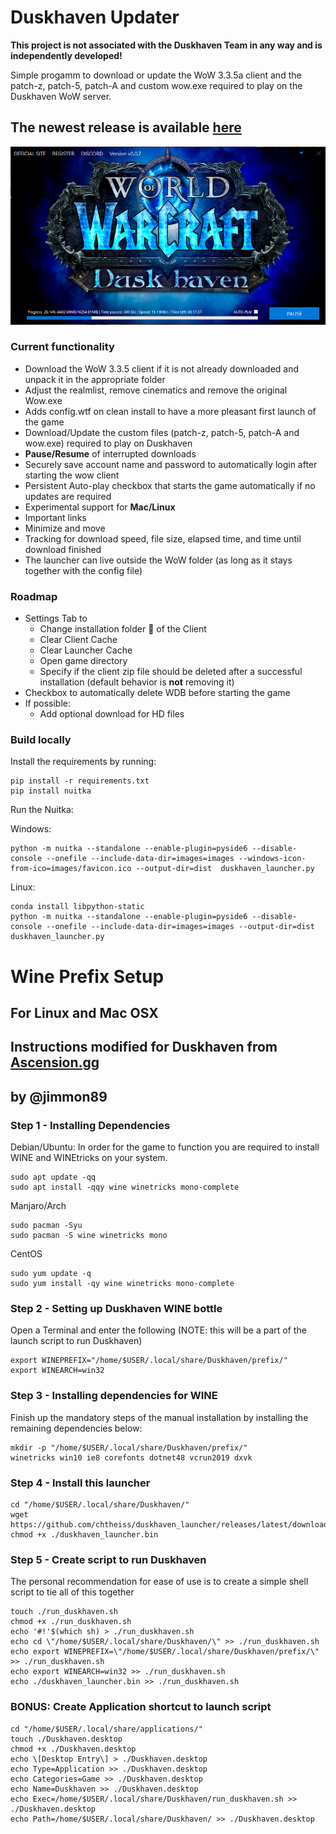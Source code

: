# Duskhaven Updater

**This project is not associated with the Duskhaven Team in any way and is independently developed!**

Simple progamm to download or update the WoW 3.3.5a client and the patch-z, patch-5, patch-A and custom wow.exe required to play on the Duskhaven WoW server.

## **The newest release is available [here](https://github.com/chtheiss/duskhaven_launcher/releases/latest/)**

<p align="center">
    <img src="https://github.com/chtheiss/duskhaven_launcher/blob/main/readme-images/launcher.png" />
</p>

### Current functionality

- Download the WoW 3.3.5 client if it is not already downloaded and unpack it in the appropriate folder
- Adjust the realmlist, remove cinematics and remove the original Wow.exe
- Adds config.wtf on clean install to have a more pleasant first launch of the game
- Download/Update the custom files (patch-z, patch-5, patch-A and wow.exe) required to play on Duskhaven
- **Pause/Resume** of interrupted downloads
- Securely save account name and password to automatically login after starting the wow client
- Persistent Auto-play checkbox that starts the game automatically if no updates are required
- Experimental support for **Mac/Linux**
- Important links
- Minimize and move
- Tracking for download speed, file size, elapsed time, and time until download finished
- The launcher can live outside the WoW folder (as long as it stays together with the config file)

### Roadmap

- Settings Tab to
  - Change installation folder 📂 of the Client
  - Clear Client Cache
  - Clear Launcher Cache
  - Open game directory
  - Specify if the client zip file should be deleted after a successful installation (default behavior is **not** removing it)
- Checkbox to automatically delete WDB before starting the game
- If possible:
  - Add optional download for HD files

### Build locally

Install the requirements by running:

```
pip install -r requirements.txt
pip install nuitka
```

Run the Nuitka:

Windows:

```
python -m nuitka --standalone --enable-plugin=pyside6 --disable-console --onefile --include-data-dir=images=images --windows-icon-from-ico=images/favicon.ico --output-dir=dist  duskhaven_launcher.py
```

Linux:

```
conda install libpython-static
python -m nuitka --standalone --enable-plugin=pyside6 --disable-console --onefile --include-data-dir=images=images --output-dir=dist  duskhaven_launcher.py
```

# Wine Prefix Setup

## **For Linux and Mac OSX**

## Instructions modified for Duskhaven from [Ascension.gg](https://ascension.gg/download/unix)

## by @jimmon89

### **Step 1 - Installing Dependencies**

Debian/Ubuntu:
In order for the game to function you are required to install WINE and WINEtricks on your system.

```
sudo apt update -qq
sudo apt install -qqy wine winetricks mono-complete
```

Manjaro/Arch

```
sudo pacman -Syu
sudo pacman -S wine winetricks mono
```

CentOS

```
sudo yum update -q
sudo yum install -qy wine winetricks mono-complete
```

### **Step 2 - Setting up Duskhaven WINE bottle**

Open a Terminal and enter the following
(NOTE: this will be a part of the launch script to run Duskhaven)

```
export WINEPREFIX="/home/$USER/.local/share/Duskhaven/prefix/"
export WINEARCH=win32
```

### **Step 3 - Installing dependencies for WINE**

Finish up the mandatory steps of the manual installation by installing the remaining dependencies below:

```
mkdir -p "/home/$USER/.local/share/Duskhaven/prefix/"
winetricks win10 ie8 corefonts dotnet48 vcrun2019 dxvk
```

### **Step 4 - Install this launcher**

```
cd "/home/$USER/.local/share/Duskhaven/"
wget https://github.com/chtheiss/duskhaven_launcher/releases/latest/download/duskhaven_launcher.bin
chmod +x ./duskhaven_launcher.bin
```

### **Step 5 - Create script to run Duskhaven**

The personal recommendation for ease of use is to create a simple shell script to tie all of this together

```
touch ./run_duskhaven.sh
chmod +x ./run_duskhaven.sh
echo '#!'$(which sh) > ./run_duskhaven.sh
echo cd \"/home/$USER/.local/share/Duskhaven/\" >> ./run_duskhaven.sh
echo export WINEPREFIX=\"/home/$USER/.local/share/Duskhaven/prefix/\" >> ./run_duskhaven.sh
echo export WINEARCH=win32 >> ./run_duskhaven.sh
echo ./duskhaven_launcher.bin >> ./run_duskhaven.sh
```

### **BONUS: Create Application shortcut to launch script**

```
cd "/home/$USER/.local/share/applications/"
touch ./Duskhaven.desktop
chmod +x ./Duskhaven.desktop
echo \[Desktop Entry\] > ./Duskhaven.desktop
echo Type=Application >> ./Duskhaven.desktop
echo Categories=Game >> ./Duskhaven.desktop
echo Name=Duskhaven >> ./Duskhaven.desktop
echo Exec=/home/$USER/.local/share/Duskhaven/run_duskhaven.sh >> ./Duskhaven.desktop
echo Path=/home/$USER/.local/share/Duskhaven/ >> ./Duskhaven.desktop
```
